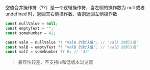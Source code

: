 空值合并操作符（??）是一个逻辑操作符，当左侧的操作数为 null 或者 undefined 时，返回其右侧操作数，否则返回左侧操作数

```js
const nullValue = null;
const emptyText = "";
const someNumber = 42;

const valA = nullValue ?? "valA 的默认值"; // 'valA 的默认值'
const valB = emptyText ?? "valB 的默认值"; // 'valB 的默认值'
const valC = someNumber ?? 0; // '42'
```

> 兼容性较差，不支持ie和低版本浏览器
